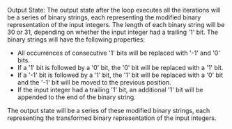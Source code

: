 Output State: The output state after the loop executes all the iterations will be a series of binary strings, each representing the modified binary representation of the input integers. The length of each binary string will be 30 or 31, depending on whether the input integer had a trailing '1' bit. The binary strings will have the following properties:

*   All occurrences of consecutive '1' bits will be replaced with '-1' and '0' bits.
*   If a '1' bit is followed by a '0' bit, the '0' bit will be replaced with a '1' bit.
*   If a '-1' bit is followed by a '1' bit, the '1' bit will be replaced with a '0' bit and the '-1' bit will be moved to the previous position.
*   If the input integer had a trailing '1' bit, an additional '1' bit will be appended to the end of the binary string.

The output state will be a series of these modified binary strings, each representing the transformed binary representation of the input integers.